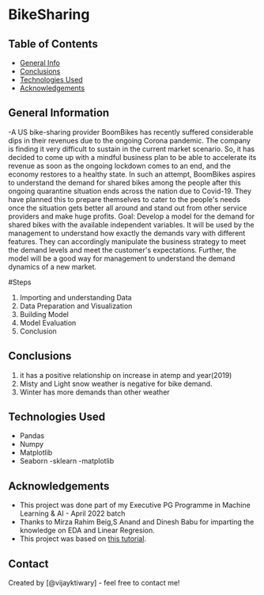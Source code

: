 # BikeSharing


## Table of Contents
* [General Info](#general-information)
* [Conclusions](#conclusions)
* [Technologies Used](#technologies-used)
* [Acknowledgements](#acknowledgements)



## General Information
-A US bike-sharing provider BoomBikes has recently suffered considerable dips in their revenues due to the ongoing Corona pandemic. The company is finding it very difficult to sustain in the current market scenario. So, it has decided to come up with a mindful business plan to be able to accelerate its revenue as soon as the ongoing lockdown comes to an end, and the economy restores to a healthy state. 
In such an attempt, BoomBikes aspires to understand the demand for shared bikes among the people after this ongoing quarantine situation ends across the nation due to Covid-19. They have planned this to prepare themselves to cater to the people's needs once the situation gets better all around and stand out from other service providers and make huge profits.
Goal:
Develop a model  for the demand for shared bikes with the available independent variables. It will be used by the management to understand how exactly the demands vary with different features. They can accordingly manipulate the business strategy to meet the demand levels and meet the customer's expectations. Further, the model will be a good way for management to understand the demand dynamics of a new market. 

#Steps
 1. Importing and understanding Data
 2. Data Preparation and Visualization 
 3. Building Model
 4. Model Evaluation
 5. Conclusion

## Conclusions
1) it has a positive relationship on increase in atemp and year(2019)
2) Misty and Light snow weather is negative for bike demand.
3) Winter has more demands than other weather




## Technologies Used
- Pandas
- Numpy
- Matplotlib 
- Seaborn
-sklearn
-matplotlib



## Acknowledgements

- This project was done part of my Executive PG Programme in Machine Learning & AI - April 2022 batch
- Thanks to Mirza Rahim Beig,S Anand and Dinesh Babu for imparting the knowledge on EDA and Linear Regresion.
- This project was based on [this tutorial](https://www.upgrad.com).


## Contact
Created by [@vijayktiwary] - feel free to contact me!




